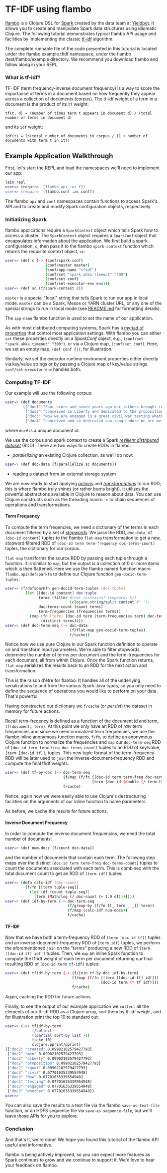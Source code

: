 # TF-IDF using flambo

[flambo](https://github.com/yieldbot/flambo) is a Clojure DSL for [Spark](http://spark.apache.org/docs/latest/) created by the data team at [Yieldbot](http://www.yieldbot.com/). It allows you to create and manipulate Spark data structures using idiomatic Clojure. The following tutorial demonstrates typical flambo API usage and facilities by implementing the classic [tf-idf](https://en.wikipedia.org/wiki/Tf-idf) algorithm.

The complete runnable file of the code presented in this tutorial is located under the flambo.example.tfidf namespace, under the flambo /test/flambo/example directory. We recommend you download flambo and follow along in your REPL.

### What is tf-idf?

TF-IDF (term frequency-inverse document frequency) is a way to score the importance of terms in a document based on how frequently they appear across a collection of documents (corpus). The tf-idf weight of a term in a document is the product of its `tf` weight:
 
`tf(t, d) = (number of times term t appears in document d) / (total number of terms in document d)`

and its `idf` weight:

`idf(t) = ln(total number of documents in corpus / (1 + number of documents with term t in it))`

## Example Application Walkthrough

First, let's start the REPL and load the namespaces we'll need to implement our app:

```bash
lein repl
user=> (require '[flambo.api :as f])
user=> (require '[flambo.conf :as conf])
```

The flambo `api` and `conf` namespaces contain functions to access Spark's API and to create and modify Spark configuration objects, respectively.

### Initializing Spark

flambo applications require a `SparkContext` object which tells Spark how to access a cluster. The `SparkContext` object requires a `SparkConf` object that encapsulates information about the application. We first build a spark configuration, `c`, then pass it to the flambo `spark-context` function which returns the requisite context object, `sc`:

```bash
user=> (def c (-> (conf/spark-conf)
                  (conf/master master)
                  (conf/app-name "tfidf")
                  (conf/set "spark.akka.timeout" "300")
                  (conf/set conf)
                  (conf/set-executor-env env)))
user=> (def sc (f/spark-context c))
```

`master` is a special "local" string that tells Spark to run our app in local mode. `master` can be a Spark, Mesos or YARN cluster URL, or any one of the special strings to run in local mode (see [README.md](https://github.com/yieldbot/flambo/blob/develop/README.md#initializing-flambo) for formatting details). 

The `app-name` flambo function is used to set the name of our application. 

As with most distributed computing systems, Spark has a [myriad of properties](http://spark.apache.org/docs/latest/configuration.html) that control most application settings. With flambo you can either `set` these properties directly on a _SparkConf_ object, e.g., `(conf/set "spark.akka.timeout" "300")`, or via a Clojure map, `(conf/set conf)`. Here, we set 
an empty map, `(def conf {})`, for illustration.

Similarly, we set the executor runtime enviroment properties either directly via key/value strings or by passing a Clojure map of key/value strings. `conf/set-executor-env` handles both.

### Computing TF-IDF

Our example will use the following corpus:

```bash
user=> (def documents 
        [["doc1" "Four score and seven years ago our fathers brought forth on this continent a new nation"]
         ["doc2" "conceived in Liberty and dedicated to the proposition that all men are created equal"]
         ["doc3" "Now we are engaged in a great civil war testing whether that nation or any nation so"]
         ["doc4" "conceived and so dedicated can long endure We are met on a great battlefield of that war"]])
```

where `doc#` is a unique document id.

We use the corpus and spark context to create a Spark [_resilient distributed dataset_](http://spark.apache.org/docs/latest/programming-guide.html#resilient-distributed-datasets-rdds) (RDD). There are two ways to create RDDs in flambo: 

* _parallelizing_ an existing Clojure collection, as we'll do now:

```sh
user=> (def doc-data (f/parallelize sc documents))
```

* [reading](https://github.com/yieldbot/flambo/blob/develop/README.md#external-datasets) a dataset from an external storage system

We are now ready to start applying [_actions_](https://github.com/yieldbot/flambo/blob/develop/README.md#rdd-actions) and [_transformations_](https://github.com/yieldbot/flambo/blob/develop/README.md#rdd-transformations) to our RDD; this is where flambo truly shines (or rather burns bright). It utilizes the powerful abstractions available in Clojure to reason about data. You can use Clojure constructs such as the threading macro `->` to chain sequences of operations and transformations.  

#### Term Frequency

To compute the term freqencies, we need a dictionary of the terms in each document filtered by a set of [_stopwords_](https://github.com/yieldbot/flambo/blob/develop/test/flambo/example/tfidf.clj#L10). We pass the RDD, `doc-data`, of `[doc-id content]` tuples to the flambo `flat-map` transformation to get a new, stopword filtered RDD of `[doc-id term term-frequency doc-terms-count]` tuples, the dictionary for our corpus.

`flat-map` transforms the source RDD by passing each tuple through a function. It is similar to `map`, but the output is a collection of 0 or more items which is then flattened. Here we use the flambo named function macro `flambo.api/defsparkfn` to define our Clojure function `gen-docid-term-tuples`: 

```bash
user=> (f/defsparkfn gen-docid-term-tuples [doc-tuple]
         (let [[doc-id content] doc-tuple
               terms (filter #(not (contains? stopwords %))
                             (clojure.string/split content #" "))
               doc-terms-count (count terms)
               term-frequencies (frequencies terms)]
           (map (fn [term] [doc-id term (term-frequencies term) doc-terms-count])
                (distinct terms))))
user=> (def doc-term-seq (-> doc-data
                             (f/flat-map gen-docid-term-tuples)
                             f/cache))
```

Notice how we use pure Clojure in our Spark function definition to operate on and transform input parameters. We're able to filter stopwords, determine the number of terms per document and the term-frequencies for each document, all from within Clojure. Once the Spark function returns, `flat-map` serializes the results back to an RDD for the next action and transformation.

This is the raison d'être for flambo. It handles all of the underlying serializations to and from the various Spark Java types, so you only need to define the sequence of operations you would like to perform on your data. That's powerful.

Having constructed our dictionary we `f/cache` (or _persist_) the dataset in memory for future actions.

Recall term-freqency is defined as a function of the document id and term, `tf(document, term)`. At this point we only have an RDD of *raw* term frequencies and since we need normalized term frequencies, we use the flambo inline anonymous function macro, `f/fn`, to define an anonymous Clojure function to normalize the frequencies and `map` our `doc-term-seq` RDD of `[doc-id term term-freq doc-terms-count]` tuples to an RDD of key/value, `[term [doc-id tf]]`, tuples. This new tuple format of the term-frequency RDD will be later used to `join` the inverse-document-frequency RDD and compute the final tfidf weights.

```bash
user=> (def tf-by-doc (-> doc-term-seq
                          (f/map (f/fn [[doc-id term term-freq doc-terms-count]]
                                       [term [doc-id (double (/ term-freq doc-terms-count))]]))
                          f/cache)
```

Notice, again how we were easily able to use Clojure's destructuring facilities on the arguments of our inline function to name parameters.

As before, we cache the results for future actions.


#### Inverse Document Frequency

In order to compute the inverse document frequencies, we need the total number of documents: 

```bash
user=> (def num-docs (f/count doc-data))
```

and the number of documents that contain each term. The following step maps over the distinct `[doc-id term term-freq doc-terms-count]` tuples to count the documents associated with each term. This is combined with the total document count to get an RDD of `[term idf]` tuples:

```bash
user=> (defn calc-idf [doc-count]
         (f/fn [[term tuple-seq]]
           (let [df (count tuple-seq)]
             [term (Math/log (/ doc-count (+ 1.0 df)))])))
user=> (def idf-by-term (-> doc-term-seq
                            (f/group-by (f/fn [[_ term _ _]] term))
                            (f/map (calc-idf num-docs))
                            f/cache)
```

#### TF-IDF

Now that we have both a term-frequency RDD of `[term [doc-id tf]]` tuples and an inverse-document-frequency RDD of `[term idf]` tuples, we perform the aforementioned `join` on the "terms" producing a new RDD of `[term [[doc-id tf] idf]]` tuples. Then, we `map` an inline Spark function to compute the tf-idf weight of each term per document returning our final resulting RDD of `[doc-id term tf-idf]` tuples:

```bash
user=> (def tfidf-by-term (-> (f/join tf-by-doc idf-by-term)
                              (f/map (f/fn [[term [[doc-id tf] idf]]]
                                           [doc-id term (* tf idf)]))
                              f/cache)
```

Again, caching the RDD for future actions. 

Finally, to see the output of our example application we `collect` all the elements of our tf-idf RDD as a Clojure array, sort them by tf-idf weight, and for illustration print the top 10 to standard out:

```bash
user=> (->> tfidf-by-term
            f/collect
            ((partial sort-by last >))
            (take 10)
            clojure.pprint/pprint)
(["doc2" "created" 0.09902102579427793]
 ["doc2" "men" 0.09902102579427793]
 ["doc2" "Liberty" 0.09902102579427793]
 ["doc2" "proposition" 0.09902102579427793]
 ["doc2" "equal" 0.09902102579427793]
 ["doc3" "civil" 0.07701635339554948]
 ["doc3" "Now" 0.07701635339554948]
 ["doc3" "testing" 0.07701635339554948]
 ["doc3" "engaged" 0.07701635339554948]
 ["doc3" "whether" 0.07701635339554948])
user=> 
```

You can also save the results to a text file via the flambo `save-as-text-file` function, or an HDFS sequence file via `save-as-sequence-file`, but we'll leave those APIs for you to explore.

### Conclusion

And that's it, we're done! We hope you found this tutorial of the flambo API useful and informative.

flambo is being actively improved, so you can expect more features as Spark continues to grow and we continue to support it. We'd love to hear your feedback on flambo.
